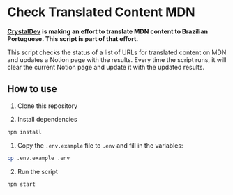 # Check Translated Content MDN

**[CrystalDev](https://crystaldev.org/) is making an effort to translate MDN content to Brazilian Portuguese. This script is part of that effort.**

This script checks the status of a list of URLs for translated content on MDN and updates a Notion page with the results.
Every time the script runs, it will clear the current Notion page and update it with the updated results.

## How to use

1. Clone this repository

2. Install dependencies

```bash
npm install
```

1. Copy the `.env.example` file to `.env` and fill in the variables:

```bash
cp .env.example .env
```

2. Run the script

```bash
npm start
```

